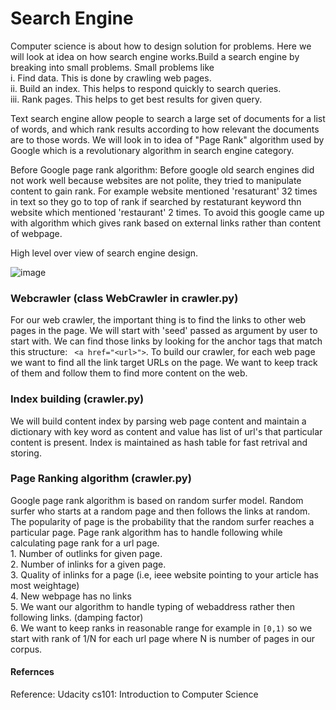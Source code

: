 # Search Engine
Computer science is about how to design solution for problems. Here we will look at idea on how search engine works.Build a search engine by breaking into small problems. Small problems like <br>
      i.	Find data. This is done by crawling web pages. <br>
      ii.	Build an index. This helps to respond quickly to search queries. <br>
      iii.	Rank pages. This helps to get best results for given query. <br>
 
Text search engine allow people to search a large set of documents for a list of words, and which rank results according to how relevant the documents are to those words. We will look in to idea of "Page Rank" algorithm used by Google which is a revolutionary algorithm in search engine category.

Before Google page rank algorithm:  Before google old search engines did not work well because websites are not polite, they tried to manipulate content to gain rank. For example website mentioned 'resaturant' 32 times in text so they go to top of rank if searched by restaturant keyword thn website which mentioned 'restaurant' 2 times. To avoid this google came up with algorithm which gives rank based on external links rather than content of webpage. <br>

High level over view of search engine design.

![image](https://user-images.githubusercontent.com/10434795/142728176-e4ec2251-4407-4b53-bb57-6ac05c78f473.png)


### Webcrawler (class WebCrawler in crawler.py)

For our web crawler, the important thing is to find the links to other web pages in the page. We will start with 'seed' passed as argument by user to start with. We can find those  links by looking for the anchor tags that match this structure: ` <a href="<url>">`. To build our crawler, for each web page we want to find all the link target URLs on the page. We want to keep track of them and follow them to find more content on the web.

### Index building (crawler.py)

We will build content index by parsing web page content and maintain a dictionary with key word as content and value has list of url's that particular content is present. Index is maintained as hash table for fast retrival and storing.

### Page Ranking algorithm (crawler.py)
Google page rank algorithm is based on random surfer model. Random surfer who starts at a random page and then follows the links at random. The popularity of page is the probability that the random surfer reaches a particular page. Page rank algorithm has to handle following while calculating page rank for a url page. <br>
       1. Number of outlinks for given page. <br>
       2. Number of inlinks for a given page. <br>
       3. Quality of inlinks for a page (i.e, ieee website pointing to your article has most weightage) <br>
       4. New webpage has no links <br>
       5. We want our algorithm to handle typing of webaddress rather then following links. (damping factor) <br>
       6. We want to keep ranks in reasonable range for example in `[0,1)` so we start with rank of 1/N for each url page where N is number of pages in our corpus. <br>
       
 #### Refernces
 Reference: Udacity cs101: Introduction to Computer Science
 

